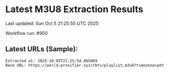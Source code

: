 # Latest M3U8 Extraction Results

Last updated: Sun Oct  5 21:25:55 UTC 2025

Workflow run: #900

## Latest URLs (Sample):
```
Extracted at: 2025-10-05T21:25:54.665969
Base URL: https://world-proxifier.xyz/rbtv/playlist.m3u8?timezone=pht

```
